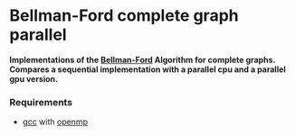 # Bellman-Ford complete graph parallel
__Implementations of the [Bellman-Ford](https://de.wikipedia.org/wiki/Bellman-Ford-Algorithmus) Algorithm for complete graphs. Compares a sequential implementation with a parallel cpu and a parallel gpu version.__

### Requirements
- [gcc](https://de.wikipedia.org/wiki/GNU_Compiler_Collection) with [openmp](https://de.wikipedia.org/wiki/OpenMP)